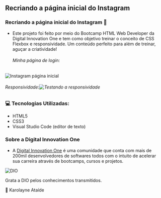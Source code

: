 ## Recriando a página inicial do Instagram
### Recriando a página inicial do Instagram :iphone:

- Este projeto foi feito por meio do Bootcamp HTML Web Developer da Digital Innovation One e tem como objetivo treinar o conceito de CSS Flexbox e responsividade. Um conteúdo perfeito para além de treinar, aguçar a criatividade!

	###### Minha página de login:
![Instagram página inicial](https://i.imgur.com/gEuCqse.png)

   ###### Responsividade:![Testando a responsividade](https://i.imgur.com/n9XZ04y.png)
	
	
	
### 	 :computer: Tecnologias Utilizadas:

- HTML5
- CSS3
- Visual Studio Code (editor de texto)


### Sobre a Digital Innovation One

- A [Digital Innovation One](https://digitalinnovation.one/ "Digital Innovation One") é uma comunidade que conta com mais de 200mil desenvolvedores de softwares todos com o intuito de acelerar sua carreira através de bootcamps, cursos e projetos.

![DIO](https://i.imgur.com/ZdtdimW.jpg "DIO")



Grata a DIO pelos conhecimentos transmitidos.





:information_desk_person: Karolayne Ataíde